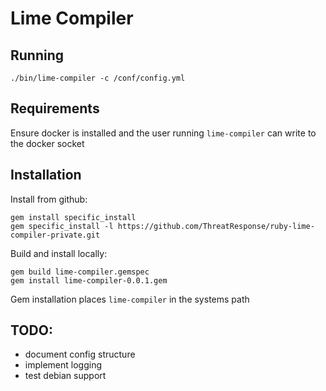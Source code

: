 # Lime Compiler

## Running

    ./bin/lime-compiler -c /conf/config.yml

## Requirements

Ensure docker is installed and the user running `lime-compiler` can write to the docker socket

## Installation

Install from github:  

    gem install specific_install
    gem specific_install -l https://github.com/ThreatResponse/ruby-lime-compiler-private.git

Build and install locally:  

    gem build lime-compiler.gemspec
    gem install lime-compiler-0.0.1.gem

Gem installation places `lime-compiler` in the systems path


## TODO:

- document config structure
- implement logging
- test debian support
